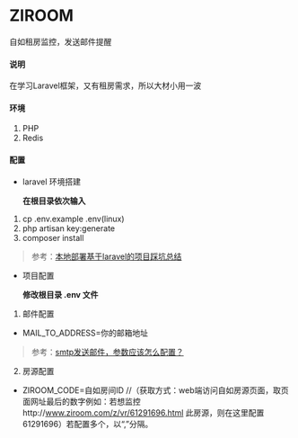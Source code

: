 # ZIROOM
自如租房监控，发送邮件提醒
#### 说明
在学习Laravel框架，又有租房需求，所以大材小用一波
#### 环境
1. PHP
2. Redis
#### 配置
- laravel 环境搭建

   **在根目录依次输入**
1. cp .env.example .env(linux)
2. php artisan key:generate
3. composer install

> 参考：[本地部署基于laravel的项目踩坑总结](https://segmentfault.com/a/1190000010040259)

- 项目配置

   **修改根目录 .env 文件**
1. 邮件配置
- MAIL_TO_ADDRESS=你的邮箱地址

> 参考：[smtp发送邮件，参数应该怎么配置？](http://wenda.golaravel.com/question/152)<br>

2. 房源配置
- ZIROOM_CODE=自如房间ID  //（获取方式：web端访问自如房源页面，取页面网址最后的数字例如：若想监控http://www.ziroom.com/z/vr/61291696.html 此房源，则在这里配置61291696）若配置多个，以“,”分隔。

